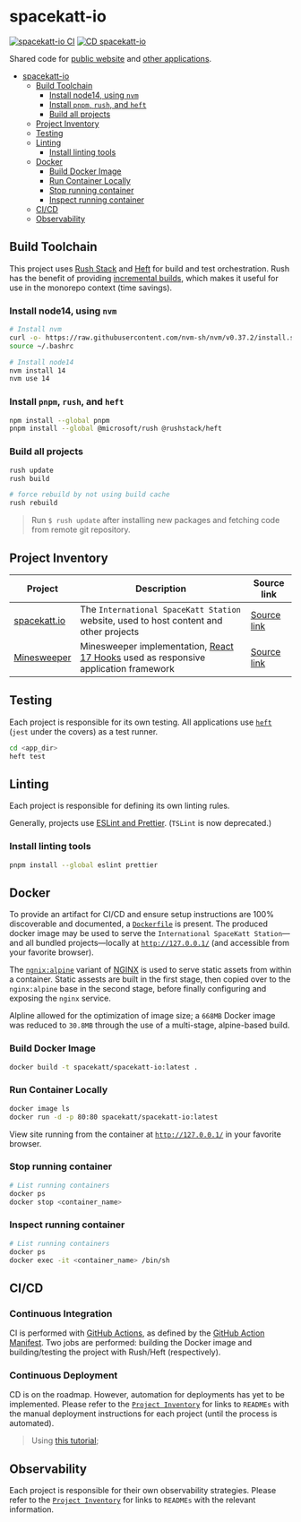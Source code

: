 # spacekatt-io

[![spacekatt-io CI](https://github.com/SpaceKatt/spacekatt-io/actions/workflows/ci.yml/badge.svg)](https://github.com/SpaceKatt/spacekatt-io/actions/workflows/ci.yml) [![CD spacekatt-io](https://github.com/SpaceKatt/spacekatt-io/actions/workflows/cd.yml/badge.svg)](https://github.com/SpaceKatt/spacekatt-io/actions/workflows/cd.yml)

Shared code for [public website](https://spacekatt.io/) and [other applications](https://github.com/SpaceKatt/spacekatt-io#project-inventory).

- [spacekatt-io](#spacekatt-io)
  - [Build Toolchain](#build-toolchain)
    - [Install node14, using `nvm`](#install-node14-using-nvm)
    - [Install `pnpm`, `rush`, and `heft`](#install-pnpm-rush-and-heft)
    - [Build all projects](#build-all-projects)
  - [Project Inventory](#project-inventory)
  - [Testing](#testing)
  - [Linting](#linting)
    - [Install linting tools](#install-linting-tools)
  - [Docker](#docker)
    - [Build Docker Image](#build-docker-image)
    - [Run Container Locally](#run-container-locally)
    - [Stop running container](#stop-running-container)
    - [Inspect running container](#inspect-running-container)
  - [CI/CD](#cicd)
  - [Observability](#observability)

## Build Toolchain

This project uses [Rush Stack](https://rushstack.io/) and [Heft](https://rushstack.io/pages/heft/overview/) for build and test orchestration. Rush has the benefit of providing [incremental builds](https://rushjs.io/pages/advanced/incremental_builds/), which makes it useful for use in the monorepo context (time savings).

### Install node14, using `nvm`

```bash
# Install nvm
curl -o- https://raw.githubusercontent.com/nvm-sh/nvm/v0.37.2/install.sh | bash
source ~/.bashrc

# Install node14
nvm install 14
nvm use 14
```

### Install `pnpm`, `rush`, and `heft`

```bash
npm install --global pnpm
pnpm install --global @microsoft/rush @rushstack/heft
```

### Build all projects

```bash
rush update
rush build

# force rebuild by not using build cache
rush rebuild
```

> Run `$ rush update` after installing new packages and fetching code from remote git repository.

## Project Inventory

| Project                                              | Description                                                                                                                      | Source link                       |
| ---------------------------------------------------- | -------------------------------------------------------------------------------------------------------------------------------- | --------------------------------- |
| [spacekatt.io](https://spacekatt.io/)                | The `International SpaceKatt Station` website, used to host content and other projects                                           | [Source link](./spacekatt-io)     |
| [Minesweeper](https://spacekatt.io/tech/minesweeper) | Minesweeper implementation, [React 17 Hooks](https://reactjs.org/docs/hooks-intro.html) used as responsive application framework | [Source link](./apps/minesweeper) |

## Testing

Each project is responsible for its own testing. All applications use [`heft`](https://rushstack.io/pages/heft_tutorials/everyday_commands/) (`jest` under the covers) as a test runner.

```bash
cd <app_dir>
heft test
```

## Linting

Each project is responsible for defining its own linting rules.

Generally, projects use [ESLint and Prettier](https://robertcooper.me/post/using-eslint-and-prettier-in-a-typescript-project). (`TSLint` is now deprecated.)

### Install linting tools

```bash
pnpm install --global eslint prettier
```

## Docker

To provide an artifact for CI/CD and ensure setup instructions are 100% discoverable and documented, a [`Dockerfile`](./Dockerfile) is present. The produced docker image may be used to serve the `International SpaceKatt Station`—and all bundled projects—locally at [`http://127.0.0.1/`](http://127.0.0.1/) (and accessible from your favorite browser).

The [`ngnix:alpine`](https://hub.docker.com/_/nginx) variant of [NGINX](https://www.nginx.com/) is used to serve static assets from within a container. Static assests are built in the first stage, then copied over to the `nginx:alpine` base in the second stage, before finally configuring and exposing the `nginx` service.

Alpline allowed for the optimization of image size; a `668MB` Docker image was reduced to `30.8MB` through the use of a multi-stage, alpine-based build.

### Build Docker Image

```bash
docker build -t spacekatt/spacekatt-io:latest .
```

### Run Container Locally

```bash
docker image ls
docker run -d -p 80:80 spacekatt/spacekatt-io:latest
```

View site running from the container at [`http://127.0.0.1/`](http://127.0.0.1/) in your favorite browser.

### Stop running container

```bash
# List running containers
docker ps
docker stop <container_name>
```

### Inspect running container

```bash
# List running containers
docker ps
docker exec -it <container_name> /bin/sh
```

## CI/CD

### Continuous Integration

CI is performed with [GitHub Actions](https://github.com/SpaceKatt/spacekatt-io/actions), as defined by the [GitHub Action Manifest](./github/workflows/ci.yml). Two jobs are performed: building the Docker image and building/testing the project with Rush/Heft (respectively).

### Continuous Deployment

CD is on the roadmap. However, automation for deployments has yet to be implemented. Please refer to the [`Project Inventory`](https://github.com/SpaceKatt/spacekatt-io#project-inventory) for links to `READMEs` with the manual deployment instructions for each project (until the process is automated).

> Using [this tutorial](https://www.mickaelvieira.com/blog/2020/01/29/deploying-a-static-website-to-google-cloud-storage-with-github-actions.html);

## Observability

Each project is responsible for their own observability strategies. Please refer to the [`Project Inventory`](https://github.com/SpaceKatt/spacekatt-io#project-inventory) for links to `READMEs` with the relevant information.
